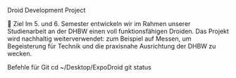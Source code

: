 Droid Development Project

🎯 Ziel
Im 5. und 6. Semester entwickeln wir im Rahmen unserer Studienarbeit an der DHBW einen voll funktionsfähigen Droiden.
Das Projekt wird nachhaltig weiterverwendet: zum Beispiel auf Messen, um Begeisterung für Technik und die praxisnahe Ausrichtung der DHBW zu wecken.
 

 Befehle für Git
 cd ~/Desktop/ExpoDroid
 git status


